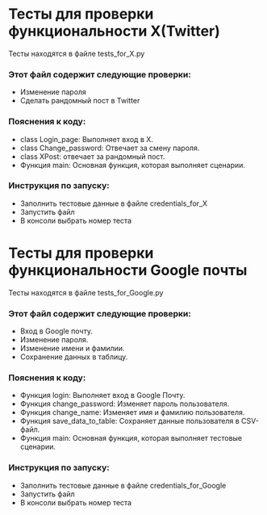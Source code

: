 # Тесты для проверки функциональности X(Twitter)
Тесты находятся в файле tests_for_X.py

### Этот файл содержит следующие проверки:
- Изменение пароля
- Сделать рандомный пост в Twitter 

### Пояснения к коду:
- class Login_page: Выполняет вход в X.
- class Change_password: Отвечает за смену пароля.
- class XPost: отвечает за рандомный пост.
- Функция main: Основная функция, которая выполняет сценарии.

### Инструкция по запуску:
- Заполнить тестовые данные в файле credentials_for_X
- Запустить файл
- В консоли выбрать номер теста


# Тесты для проверки функциональности Google почты
Тесты находятся в файле tеsts_for_Google.py

### Этот файл содержит следующие проверки:
- Вход в Google почту.
- Изменение пароля.
- Изменение имени и фамилии.
- Сохранение данных в таблицу.

### Пояснения к коду:
- Функция login: Выполняет вход в Google Почту.
- Функция change_password: Изменяет пароль пользователя.
- Функция change_name: Изменяет имя и фамилию пользователя.
- Функция save_data_to_table: Сохраняет данные пользователя в CSV-файл.
- Функция main: Основная функция, которая выполняет тестовые сценарии.

### Инструкция по запуску:
- Заполнить тестовые данные в файле credentials_for_Google
- Запустить файл
- В консоли выбрать номер теста



